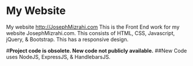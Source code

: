# My Website
My website http://JosephMizrahi.com
This is the Front End work for my website JosephMizrahi.com.
This consists of HTML, CSS, Javascript, jQuery, & Bootstrap.
This has a responsive design.

#**Project code is obsolete. New code not publicly available.**
##New Code uses NodeJS, ExpressJS, & HandlebarsJS.
